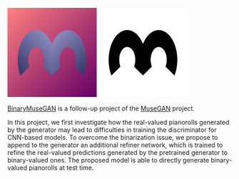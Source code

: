 <p class="switch-on-hover">
  <img class="hide-on-hover" src="figs/logo.png" alt="logo" style="max-width:200px; display:inline-block;"/>
  <img class="show-on-hover" src="figs/logo_bmusegan.png" alt="logo" style="max-width:200px; display:inline-block;"/>
</p>

[BinaryMuseGAN](https://salu133445.github.io/bmusegan/) is a follow-up project
of the [MuseGAN](https://salu133445.github.io/musegan/) project.

In this project, we first investigate how the real-valued pianorolls generated
by the generator may lead to difficulties in training the discriminator for
CNN-based models. To overcome the binarization issue, we propose to append to
the generator an additional refiner network, which is trained to refine the
real-valued predictions generated by the pretrained generator to binary-valued
ones. The proposed model is able to directly generate binary-valued pianorolls
at test time.
